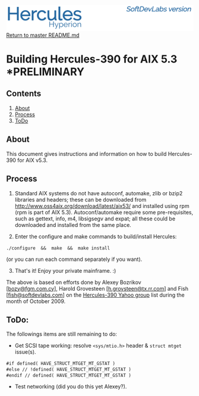 ![header image](images/image_header_herculeshyperionSDL.png)
[Return to master README.md](../README.md)

# Building Hercules-390 for AIX 5.3      *PRELIMINARY
## Contents
1. [About](#About)
2. [Process](#Process)
3. [ToDo](#ToDo)

## About
This document gives instructions and information on how to build Hercules-390 for AIX v5.3.

## Process
1. Standard AIX systems do not have autoconf, automake, zlib or bzip2 libraries and headers; these can be downloaded from <http://www.oss4aix.org/download/latest/aix53/> and installed using rpm (rpm is part of AIX 5.3).
Autoconf/automake require some pre-requisites, such as gettext, info, m4, libsigsegv and expat; all these could be downloaded and installed from the same place.

2. Enter the configure and make commands to build/install Hercules:
```
./configure  &&  make  &&  make install
```
(or you can run each command separately if you want).

3. That's it! Enjoy your private mainframe. :)

The above is based on efforts done by Alexey Bozrikov [bozy@fgm.com.cy], Harold Grovesteen [h.grovsteen@tx.rr.com] and Fish [fish@softdevlabs.com] on the [Hercules-390 Yahoo group](https://groups.yahoo.com/neo/groups/hercules-390) list during the month of October 2009.

## ToDo:
The followings items are still remaining to do:
  - Get SCSI tape working: resolve `<sys/mtio.h>` header & `struct mtget` issue(s).
```
#if defined( HAVE_STRUCT_MTGET_MT_GSTAT )
#else // !defined( HAVE_STRUCT_MTGET_MT_GSTAT )
#endif // defined( HAVE_STRUCT_MTGET_MT_GSTAT )
```
- Test networking (did you do this yet Alexey?).

